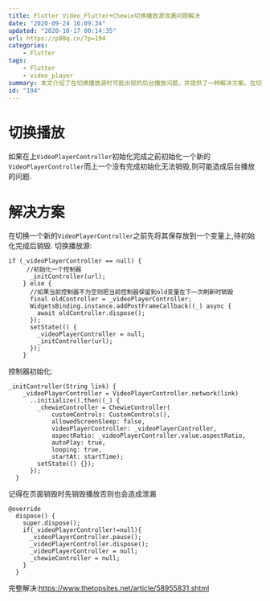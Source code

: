 ```yaml
---
title: Flutter Video_Flutter+Chewie切换播放源泄漏问题解决
date: "2020-09-24 16:09:34"
updated: "2020-10-17 00:14:35"
url: https://p00q.cn/?p=194
categories:
    - Flutter
tags:
    - Flutter
    - video_player
summary: 本文介绍了在切换播放源时可能出现的后台播放问题，并提供了一种解决方案。在切换播放源之前，先将新的`VideoPlayerController`保存在一个变量中，待其初始化完成后再销毁上一个控制器。具体操作通过判断当前控制器是否为空，如果为空则直接初始化新的控制器；如果不为空，则先保存当前控制器到一个变量，在下一次刷新时销毁之前的控制器，并初始化新的控制器。控制器初始化的过程是先初始化`VideoPlayerController`，然后使用其初始化完成的回调来初始化`ChewieController`。在页面销毁时，需要先销毁播放器以避免泄漏。
id: "194"
---
```


# 切换播放
如果在上`VideoPlayerController`初始化完成之前初始化一个新的`VideoPlayerController`而上一个没有完成初始化无法销毁,则可能造成后台播放的问题.

# 解决方案
在切换一个新的`VideoPlayerController`之前先将其保存放到一个变量上,待初始化完成后销毁.
切换播放源:
```
if (_videoPlayerController == null) {
     //初始化一个控制器
      _initController(url);
    } else {
      //如果当前控制器不为空则把当前控制器保留到old变量在下一次刷新时销毁
      final oldController = _videoPlayerController;
      WidgetsBinding.instance.addPostFrameCallback((_) async {
        await oldController.dispose();
      });
      setState(() {
        _videoPlayerController = null;
        _initController(url);
      });
    }
```
控制器初始化:
```
_initController(String link) {
    _videoPlayerController = VideoPlayerController.network(link)
      ..initialize().then((_) {
        _chewieController = ChewieController(
            customControls: CustomControls(),
            allowedScreenSleep: false,
            videoPlayerController: _videoPlayerController,
            aspectRatio: _videoPlayerController.value.aspectRatio,
            autoPlay: true,
            looping: true,
            startAt: startTime);
        setState(() {});
      });
  }
```

记得在页面销毁时先销毁播放否则也会造成泄漏
```
@override
  dispose() {
    super.dispose();
    if(_videoPlayerController!=null){
      _videoPlayerController.pause();
      _videoPlayerController.dispose();
      _videoPlayerController = null;
      _chewieController = null;
    }
  }
```

完整解决:https://www.thetopsites.net/article/58955831.shtml
